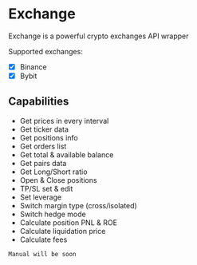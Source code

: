 # Exchange
 
Exchange is a powerful crypto exchanges API wrapper

Supported exchanges:

- [x] Binance
- [x] Bybit

## Capabilities

- Get prices in every interval
- Get ticker data
- Get positions info
- Get orders list
- Get total & available balance
- Get pairs data
- Get Long/Short ratio
- Open & Close positions
- TP/SL set & edit
- Set leverage
- Switch margin type (cross/isolated)
- Switch hedge mode
- Calculate position PNL & ROE
- Calculate liquidation price
- Calculate fees

`Manual will be soon`

